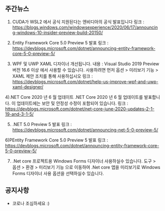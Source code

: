 ## 주간뉴스
1) CUDA가 WSL2 에서 공식 지원된다는 엔비디아의 공식 발표입니다
링크 : https://blogs.windows.com/windowsexperience/2020/06/17/announcing-windows-10-insider-preview-build-20150/
 
2) Entity Framework Core 5.0 Preview 5 발표
링크 : https://devblogs.microsoft.com/dotnet/announcing-entity-framework-core-5-0-preview-5/

3) WPF 및 UWP XAML 디자이너 개선됩니다.
내용 : Visual Studio 2019 Preview 버전 16.6 이상 에서 사용할 수 있습니다. 
사용하려면 먼저 옵션 > 미리보기 기능 > XAML 제안 조치를 통해 사용하십시오 
링크 : https://devblogs.microsoft.com/dotnet/help-us-improve-wpf-and-uwp-xaml-designer/

4).NET Core 2020 년 6 월 업데이트 .NET Core 2020 년 6 월 업데이트를 발표합니다. 
이 업데이트에는 보안 및 안정성 수정이 포함되어 있습니다. 
링크 : https://devblogs.microsoft.com/dotnet/net-core-june-2020-updates-2-1-19-and-3-1-5/

5) .NET 5.0 Preview 5 
발표 링크 : https://devblogs.microsoft.com/dotnet/announcing-net-5-0-preview-5/

6)PEntity Framework Core 5.0 Preview 5 
발표 링크 : https://devblogs.microsoft.com/dotnet/announcing-entity-framework-core-5-0-preview-5/

7) .Net core 프로젝트용 Windows Forms 디자이너 사용하실수 있습니다.
도구 > 옵션 > 환경 > 미리보기 기능 으로 이동하여 .Net core 앱을 미리보기로 Windows Forms 디자이너 사용
옵션을 선택하실수 있습니다.

## 공지사항
- 코로나 조심하세요 :)
